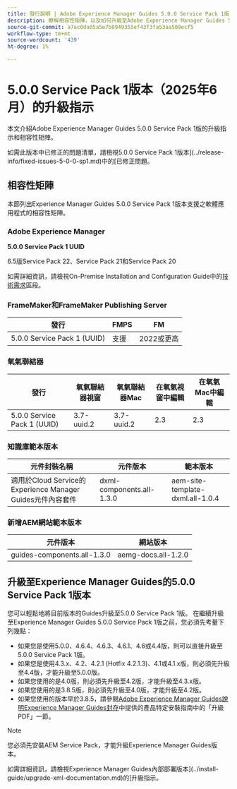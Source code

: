 ```yaml
---
title: 發行說明 | Adobe Experience Manager Guides 5.0.0 Service Pack 1版本的升級指示
description: 瞭解相容性矩陣，以及如何升級至Adobe Experience Manager Guides 5.0.0 Service Pack 1版。
source-git-commit: a7ac0da05a5e7b0949355ef43f3fa53aa509ecf5
workflow-type: tm+mt
source-wordcount: '439'
ht-degree: 1%

---
```


# 5.0.0 Service Pack 1版本（2025年6月）的升級指示

本文介紹Adobe Experience Manager Guides 5.0.0 Service Pack 1版的升級指示和相容性矩陣。

如需此版本中已修正的問題清單，請檢視5.0.0 Service Pack 1版本](../release-info/fixed-issues-5-0-0-sp1.md)中的[已修正問題。

## 相容性矩陣

本節列出Experience Manager Guides 5.0.0 Service Pack 1版本支援之軟體應用程式的相容性矩陣。

### Adobe Experience Manager

**5.0.0 Service Pack 1 UUID**

6.5版Service Pack 22、Service Pack 21和Service Pack 20

如需詳細資訊，請檢視On-Premise Installation and Configuration Guide中的[技術需求](../install-guide/download-install-technical-requirements.md)區段。

### FrameMaker和FrameMaker Publishing Server

| 發行 | FMPS | FM |
| --- | --- | --- |
| 5.0.0 Service Pack 1 (UUID) | 支援 | 2022或更高 |

### 氧氣聯結器

| 發行 | 氧氣聯結器視窗 | 氧氣聯結器Mac | 在氧氣視窗中編輯 | 在氧氣Mac中編輯 |
| --- | --- | --- |--- |--- |
| 5.0.0 Service Pack 1 (UUID) | 3.7-uuid.2 | 3.7-uuid.2 | 2.3 | 2.3 |

### 知識庫範本版本

| 元件封裝名稱 | 元件版本 | 範本版本 |
|---|---|---|
| 適用於Cloud Service的Experience Manager Guides元件內容套件 | dxml-components.all-1.3.0 | aem-site-template-dxml.all-1.0.4 |

### 新增AEM網站範本版本


| 元件版本 | 網站版本 |
|---|---|
| guides-components.all-1.3.0 | aemg-docs.all-1.2.0 |


## 升級至Experience Manager Guides的5.0.0 Service Pack 1版本

您可以輕鬆地將目前版本的Guides升級至5.0.0 Service Pack 1版。 在繼續升級至Experience Manager Guides 5.0.0 Service Pack 1版之前，您必須先考量下列幾點：

- 如果您是使用5.0.0、4.6.4、4.6.3、4.6.1、4.6或4.4版，則可以直接升級至5.0.0 Service Pack 1版。
- 如果您是使用4.3.x、4.2、4.2.1 (Hotfix 4.2.1.3)、4.1或4.1.x版，則必須先升級至4.4版，才能升級至5.0.0版。
- 如果您使用的是4.0版，則必須先升級至4.2版，才能升級至4.3.x版。
- 如果您使用的是3.8.5版，則必須先升級至4.0版，才能升級至4.2版。
- 如果您使用的版本早於3.8.5，請參閱[Adobe Experience Manager Guides說明Experience Manager Guides封存](https://helpx.adobe.com/xml-documentation-for-experience-manager/archive.html)中提供的產品特定安裝指南中的「升級PDF」一節。

>[!NOTE]
>
>您必須先安裝AEM Service Pack，才能升級Experience Manager Guides版本。

如需詳細資訊，請檢視Experience Manager Guides內部部署版本](../install-guide/upgrade-xml-documentation.md)的[升級指示。
